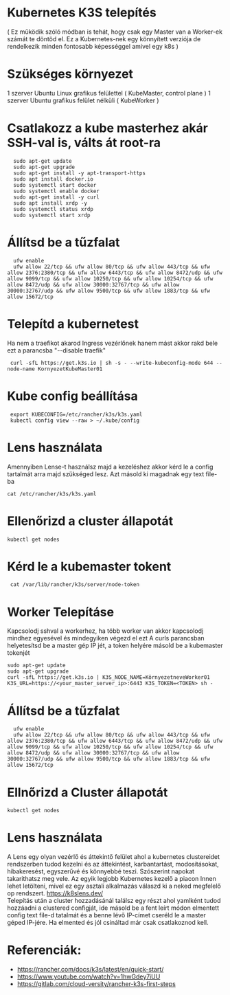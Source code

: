 # Kubernetes K3S telepítés

( Ez működik szóló módban is tehát, hogy csak egy Master van a Worker-ek számát te döntöd el. Ez a Kubernetes-nek egy könnyített verziója de rendelkezik minden fontosabb képességgel amivel egy k8s )

# Szükséges környezet

1 szerver Ubuntu Linux grafikus felülettel ( KubeMaster, control plane )
1 szerver Ubuntu grafikus felület nélküli ( KubeWorker )

# Csatlakozz a kube masterhez akár SSH-val is, válts át root-ra

      sudo apt-get update 
      sudo apt-get upgrade
      sudo apt-get install -y apt-transport-https
      sudo apt install docker.io
      sudo systemctl start docker
      sudo systemctl enable docker
      sudo apt-get install -y curl
      sudo apt install xrdp -y
      sudo systemctl status xrdp
      sudo systemctl start xrdp
      
  
# Állítsd be a tűzfalat

      ufw enable
      ufw allow 22/tcp && ufw allow 80/tcp && ufw allow 443/tcp && ufw allow 2376:2380/tcp && ufw allow 6443/tcp && ufw allow 8472/udp && ufw allow 9099/tcp && ufw allow 10250/tcp && ufw allow 10254/tcp && ufw allow 8472/udp && ufw allow 30000:32767/tcp && ufw allow 30000:32767/udp && ufw allow 9500/tcp && ufw allow 1883/tcp && ufw allow 15672/tcp
      
      

# Telepítd a kubernetest
 Ha nem a traefikot akarod Ingress vezérlőnek hanem mást akkor rakd bele ezt a parancsba "--disable traefik"

     curl -sfL https://get.k3s.io | sh -s - --write-kubeconfig-mode 644 --node-name KornyezetKubeMaster01
     
# Kube config beállítása
 
     export KUBECONFIG=/etc/rancher/k3s/k3s.yaml
     kubectl config view --raw > ~/.kube/config
   
# Lens használata
 Amennyiben Lense-t használsz majd a kezeléshez akkor kérd le a config tartalmát arra majd szükséged lesz. Azt másold ki magadnak egy text file-ba
 
    cat /etc/rancher/k3s/k3s.yaml
    
# Ellenőrizd a cluster állapotát

    kubectl get nodes
   
# Kérd le a kubemaster tokent

     cat /var/lib/rancher/k3s/server/node-token
     
#  Worker Telepításe
 Kapcsolodj sshval a workerhez, ha több worker van akkor kapcsolodj mindhez egyesével és mindegyiken végezd el ezt
 A curls parancsban helyetesítsd be a master gép IP jét, a token helyére másold be a kubemaster tokenjét
 
    sudo apt-get update 
    sudo apt-get upgrade
    curl -sfL https://get.k3s.io | K3S_NODE_NAME=KörnyezetneveWorker01 K3S_URL=https://<your_master_server_ip>:6443 K3S_TOKEN=<TOKEN> sh - 
 
# Állítsd be a tűzfalat

      ufw enable
      ufw allow 22/tcp && ufw allow 80/tcp && ufw allow 443/tcp && ufw allow 2376:2380/tcp && ufw allow 6443/tcp && ufw allow 8472/udp && ufw allow 9099/tcp && ufw allow 10250/tcp && ufw allow 10254/tcp && ufw allow 8472/udp && ufw allow 30000:32767/tcp && ufw allow 30000:32767/udp && ufw allow 9500/tcp && ufw allow 1883/tcp && ufw allow 15672/tcp

# Ellnőrizd a Cluster állapotát

    kubectl get nodes
    
# Lens használata
 A Lens egy olyan vezérlő és áttekintő felület ahol a kubernetes clustereidet rendszerben tudod kezelni és az áttekintést, karbantartást, modosításokat, hibakeresést, egyszerűvé és könnyebbé teszi. Szószerint napokat takarithatsz meg vele. Az egyik legjobb Kubernetes kezelő a piacon 
Innen lehet letölteni, mivel ez egy asztali alkalmazás válaszd ki a neked megfelelő op rendszert. https://k8slens.dev/  
Telepítás után a cluster hozzadásánál találsz egy részt ahol yamlként tudod hozzáadni a clustered configját, ide másold be a fent leírt módon elmentett config text file-d tatalmát és a benne lévő IP-címet cseréld le a master géped IP-jére. Ha elmented és jól csináltad már csak csatlakoznod kell.
      


# Referenciák:
 
- https://rancher.com/docs/k3s/latest/en/quick-start/
- https://www.youtube.com/watch?v=1hwGdey7iUU
- https://gitlab.com/cloud-versity/rancher-k3s-first-steps

